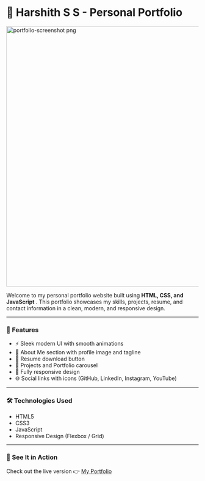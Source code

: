 # 💼 Harshith S S - Personal Portfolio

<img width="1547" height="681" alt="portfolio-screenshot png" src="https://github.com/user-attachments/assets/5db082ea-ffa4-4cbe-a72e-4f1b067b7438" />


Welcome to my personal portfolio website built using **HTML, CSS, and JavaScript** . This portfolio showcases my skills, projects, resume, and contact information in a clean, modern, and responsive design.

---

### 🚀 Features

- ⚡ Sleek modern UI with smooth animations
- 👤 About Me section with profile image and tagline
- 💼 Resume download button
- 📂 Projects and Portfolio carousel
- 📱 Fully responsive design
- 🌐 Social links with icons (GitHub, LinkedIn, Instagram, YouTube)

---

### 🛠️ Technologies Used

- HTML5
- CSS3
- JavaScript 
- Responsive Design (Flexbox / Grid)

---

### 🚀 See It in Action

Check out the live version 👉 [My Portfolio](https://your-username.github.io/your-portfolio-repo)


